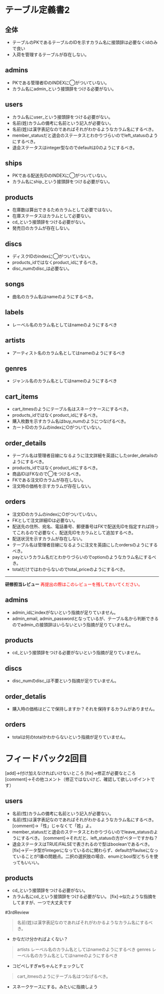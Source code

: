 # テーブル定義書2
## 全体
- テーブルのPKであるテーブルのIDを示すカラム名に接頭辞は必要なくidのみで良い
- 入荷を管理するテーブルが存在しない。

## admins
- PKである管理者IDのINDEXに◯がついていない。
- カラム名にadmin_という接頭辞をつける必要がない。

## users
- カラム名にuser_という接頭辞をつける必要がない。
- 名前(姓)カラムの備考に名前という記入が必要ない。
- 名前(姓)は漢字表記なのであればそれがわかるようなカラム名にするべき。
- member_statusだと退会のステータスとわかりづらいのでleft_statusのようにするべき。
- 退会ステータスはinteger型なのでdefaultは0のようにするべき。

## ships
- PKである配送先IDのINDEXに◯がついていない。
- カラム名にship_という接頭辞をつける必要がない。

## products
- 在庫数は算出できるためカラムとして必要ではない。
- 在庫ステータスはカラムとして必要ない。
- cd_という接頭辞をつける必要がない。
- 発売日のカラムが存在しない。

## discs
- ディスクIDのindexに◯がついていない。
- products_idではなくproduct_idにするべき。
- disc_numのdisc_は必要ない。

## songs
- 曲名のカラム名はnameのようにするべき。

## labels
- レーベル名のカラム名としてはnameのようにするべき

## artists
- アーティスト名のカラム名としてはnameのようにするべき

## genres
- ジャンル名のカラム名としてはnameのようにするべき

## cart_items
- cart_itmesのようにテーブル名はスネークケースにするべき。
- products_idではなくproduct_idにするべき。
- 購入枚数を示すカラム名はbuy_numのようにつなげるべき。
- カートIDのカラムのindexに○がついていない。

## order_details
- テーブル名は管理者目線になるように注文詳細を英語にしたorder_detailsのようにするべき。
- products_idではなくproduct_idにするべき。
- 商品IDはFKなので◯をつけるべき。
- FKである注文IDカラムが存在しない。
- 注文時の価格を示すカラムが存在しない。

## orders
- 注文IDのカラムのindexに○がついていない。
- FKとして注文詳細IDは必要ない。
- 配送先の住所、宛名、電話番号、郵便番号はFKで配送先IDを指定すれば持ってこれるので必要なく、配送先IDをカラムとして追加するべき。
- 配送状況を示すカラムが存在しない。
- テーブル名は管理者目線になるように注文を英語にしたordersのようにするべき。
- payというカラム名だとわかりづらいのでoptionのようなカラム名にするべき。
- totalだけではわからないのでtotal_priceのようにするべき。


---

**研修担当レビュー**
<font color="Red">再提出の際はこのレビューを残しておいてください。</font>

## admins

- admin_idにindexがないという指摘が足りていません。
- admin_email, admin_passwordとなっているが、テーブル名から判断できるのでadmin_の接頭辞はいらないという指摘が足りていません。

## products

- cd_という接頭辞をつける必要がないという指摘が足りていません。

## discs

- disc_numのdisc_は不要という指摘が足りていません。

## order_detalis

- 購入時の価格はどこで保持しますか？それを保持するカラムがありません。

## orders

- totalは何のtotalかわからないという指摘が足りていません。


# フィードバック2回目
[add]→付け加えなければいけないところ
[fix]→修正が必要なところ
[comment]→その他コメント（修正ではないけど、確認して欲しいポイントです）

## users
- 名前(性)カラムの備考に名前という記入が必要ない。
- 名前(性)は漢字表記なのであればそれがわかるようなカラム名にするべき。
[comment]→「性」じゃなくて「姓」よ。
- member_statusだと退会のステータスとわかりづらいのでleave_statusのようにするべき。
[comment]→それだと、left_statusの方がベターですかね？
- 退会ステータスはTRUE/FALSEで表されるので型はbooleanであるべき。
[fix]→データ型がintegerになっているのに関わらず、defaultがfaulseになっていることが1番の問題点。二択の選択肢の場合、enumとbool型どちらを使ってもいいい。

## products
- cd_という接頭辞をつける必要がない。
- カラム名にcd_という接頭辞をつける必要がない。
[fix]→似たような指摘をしてますが、一つで大丈夫です

#3rdReview



>名前(姓)は漢字表記なのであればそれがわかるようなカラム名にするべき。
- かなだけ分かればよくない？

>artists
レーベル名のカラム名としてはnameのようにするべき
genres
レーベル名のカラム名としてはnameのようにするべき

- コピペしすぎwちゃんとチェックして

>cart_itmesのようにテーブル名はつなげるべき。
- スネークケースにする。みたいに指摘しよう
